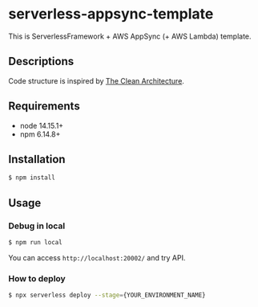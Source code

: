 # serverless-appsync-template

This is ServerlessFramework + AWS AppSync (+ AWS Lambda) template.

## Descriptions

Code structure is inspired by [The Clean Architecture](https://blog.cleancoder.com/uncle-bob/2012/08/13/the-clean-architecture.html).

## Requirements

- node 14.15.1+
- npm 6.14.8+

## Installation

```sh
$ npm install
```

## Usage

### Debug in local

```sh
$ npm run local
```

You can access `http://localhost:20002/` and try API.

### How to deploy

```sh
$ npx serverless deploy --stage={YOUR_ENVIRONMENT_NAME}
```